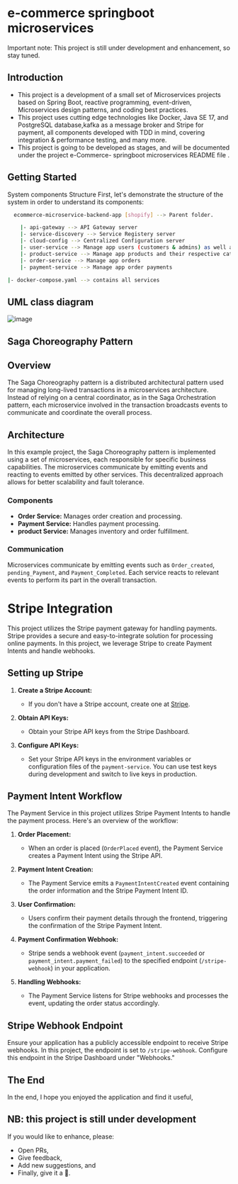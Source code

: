 # e-commerce springboot microservices 

Important note: This project is still under development and enhancement, so stay tuned.

## Introduction

- This project is a development of a small set of Microservices projects based on Spring Boot, reactive programming, event-driven, Microservices design patterns, and coding best practices.
- This project uses cutting edge technologies like Docker,  Java SE 17, and PostgreSQL database,kafka as a message broker and Stripe for payment, all components developed with TDD in mind, covering integration & performance testing, and many more.
- This project is going to be developed as stages, and will be  documented under the project e-Commerce- springboot microservices  README file .

## Getting Started

System components Structure
First, let's demonstrate the structure of the system in order to understand its components:

```bash
  ecommerce-microservice-backend-app [shopify] --> Parent folder.

    |- api-gateway --> API Gateway server
    |- service-discovery --> Service Registery server
    |- cloud-config --> Centralized Configuration server
    |- user-service --> Manage app users (customers & admins) as well as their credentials
    |- product-service --> Manage app products and their respective categories
    |- order-service --> Manage app orders 
    |- payment-service --> Manage app order payments

|- docker-compose.yaml --> contains all services
```
## UML class diagram
![image](https://github.com/fedi-guizeni/e-commerce-microservices-architecture/assets/78599201/94094512-9c85-42e2-8833-f5d4b8e57a65)

## Saga Choreography Pattern
<h2>Overview</h2>
The Saga Choreography pattern is a distributed architectural pattern used for managing long-lived transactions in a microservices architecture. Instead of relying on a central coordinator, as in the Saga Orchestration pattern, each microservice involved in the transaction broadcasts events to communicate and coordinate the overall process.

<h2>Architecture</h2>

In this example project, the Saga Choreography pattern is implemented using a set of microservices, each responsible for specific business capabilities. The microservices communicate by emitting events and reacting to events emitted by other services. This decentralized approach allows for better scalability and fault tolerance.

### Components
- **Order Service:** Manages order creation and processing.
- **Payment Service:** Handles payment processing.
- **product Service:** Manages inventory and order fulfillment.
  
### Communication
Microservices communicate by emitting events such as `Order_created`, `pending_Payment`, and `Payment_Completed`. Each service reacts to relevant events to perform its part in the overall transaction.

# Stripe Integration
This project utilizes the Stripe payment gateway for handling payments. Stripe provides a secure and easy-to-integrate solution for processing online payments. In this project, we leverage Stripe to create Payment Intents and handle webhooks.
## Setting up Stripe

1. **Create a Stripe Account:**
   - If you don't have a Stripe account, create one at [Stripe](https://stripe.com/).

2. **Obtain API Keys:**
   - Obtain your Stripe API keys from the Stripe Dashboard.

3. **Configure API Keys:**
   - Set your Stripe API keys in the environment variables or configuration files of the `payment-service`. You can use test keys during development and switch to live keys in production.

## Payment Intent Workflow

The Payment Service in this project utilizes Stripe Payment Intents to handle the payment process. Here's an overview of the workflow:

1. **Order Placement:**
   - When an order is placed (`OrderPlaced` event), the Payment Service creates a Payment Intent using the Stripe API.

2. **Payment Intent Creation:**
   - The Payment Service emits a `PaymentIntentCreated` event containing the order information and the Stripe Payment Intent ID.

3. **User Confirmation:**
   - Users confirm their payment details through the frontend, triggering the confirmation of the Stripe Payment Intent.

4. **Payment Confirmation Webhook:**
   - Stripe sends a webhook event (`payment_intent.succeeded` or `payment_intent.payment_failed`) to the specified endpoint (`/stripe-webhook`) in your application.

5. **Handling Webhooks:**
   - The Payment Service listens for Stripe webhooks and processes the event, updating the order status accordingly.

## Stripe Webhook Endpoint

Ensure your application has a publicly accessible endpoint to receive Stripe webhooks. In this project, the endpoint is set to `/stripe-webhook`. Configure this endpoint in the Stripe Dashboard under "Webhooks."

## The End
In the end, I hope you enjoyed the application and find it useful,

<h2>NB: this project is still under development</h2>

If you would like to enhance, please:
- Open PRs,
- Give feedback,
- Add new suggestions, and
- Finally, give it a 🌟.



